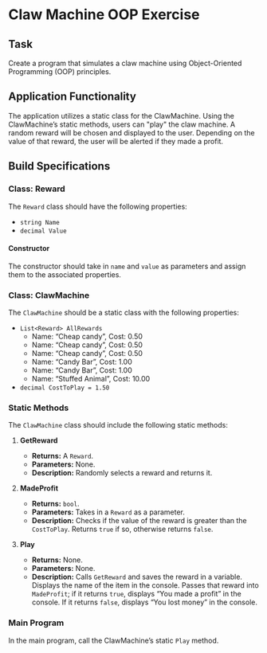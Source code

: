 # Claw Machine OOP Exercise

## Task
Create a program that simulates a claw machine using Object-Oriented Programming (OOP) principles.

## Application Functionality
The application utilizes a static class for the ClawMachine. Using the ClawMachine’s static methods, users can "play" the claw machine. A random reward will be chosen and displayed to the user. Depending on the value of that reward, the user will be alerted if they made a profit.

## Build Specifications

### Class: Reward
The `Reward` class should have the following properties:
- `string Name`
- `decimal Value`

#### Constructor
The constructor should take in `name` and `value` as parameters and assign them to the associated properties.

### Class: ClawMachine
The `ClawMachine` should be a static class with the following properties:
- `List<Reward> AllRewards`
  - Name: “Cheap candy”, Cost: 0.50
  - Name: “Cheap candy”, Cost: 0.50
  - Name: “Cheap candy”, Cost: 0.50
  - Name: “Candy Bar”, Cost: 1.00
  - Name: “Candy Bar”, Cost: 1.00
  - Name: “Stuffed Animal”, Cost: 10.00
- `decimal CostToPlay = 1.50`

### Static Methods
The `ClawMachine` class should include the following static methods:

1. **GetReward**
   - **Returns:** A `Reward`.
   - **Parameters:** None.
   - **Description:** Randomly selects a reward and returns it.

2. **MadeProfit**
   - **Returns:** `bool`.
   - **Parameters:** Takes in a `Reward` as a parameter.
   - **Description:** Checks if the value of the reward is greater than the `CostToPlay`. Returns `true` if so, otherwise returns `false`.

3. **Play**
   - **Returns:** None.
   - **Parameters:** None.
   - **Description:** Calls `GetReward` and saves the reward in a variable. Displays the name of the item in the console. Passes that reward into `MadeProfit`; if it returns `true`, displays “You made a profit” in the console. If it returns `false`, displays “You lost money” in the console.

### Main Program
In the main program, call the ClawMachine’s static `Play` method.
